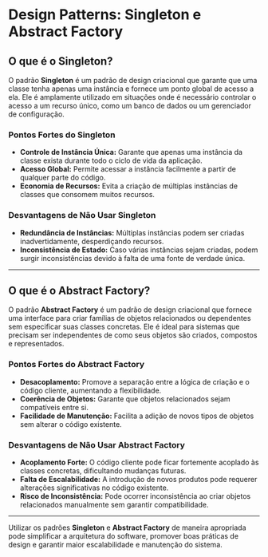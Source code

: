 # Design Patterns: Singleton e Abstract Factory  

## O que é o Singleton?  
O padrão **Singleton** é um padrão de design criacional que garante que uma classe tenha apenas uma instância e fornece um ponto global de acesso a ela. Ele é amplamente utilizado em situações onde é necessário controlar o acesso a um recurso único, como um banco de dados ou um gerenciador de configuração.

### Pontos Fortes do Singleton  
- **Controle de Instância Única:** Garante que apenas uma instância da classe exista durante todo o ciclo de vida da aplicação.  
- **Acesso Global:** Permite acessar a instância facilmente a partir de qualquer parte do código.  
- **Economia de Recursos:** Evita a criação de múltiplas instâncias de classes que consomem muitos recursos.  

### Desvantagens de Não Usar Singleton  
- **Redundância de Instâncias:** Múltiplas instâncias podem ser criadas inadvertidamente, desperdiçando recursos.  
- **Inconsistência de Estado:** Caso várias instâncias sejam criadas, podem surgir inconsistências devido à falta de uma fonte de verdade única.  

---

## O que é o Abstract Factory?  
O padrão **Abstract Factory** é um padrão de design criacional que fornece uma interface para criar famílias de objetos relacionados ou dependentes sem especificar suas classes concretas. Ele é ideal para sistemas que precisam ser independentes de como seus objetos são criados, compostos e representados.  

### Pontos Fortes do Abstract Factory  
- **Desacoplamento:** Promove a separação entre a lógica de criação e o código cliente, aumentando a flexibilidade.  
- **Coerência de Objetos:** Garante que objetos relacionados sejam compatíveis entre si.  
- **Facilidade de Manutenção:** Facilita a adição de novos tipos de objetos sem alterar o código existente.  

### Desvantagens de Não Usar Abstract Factory  
- **Acoplamento Forte:** O código cliente pode ficar fortemente acoplado às classes concretas, dificultando mudanças futuras.  
- **Falta de Escalabilidade:** A introdução de novos produtos pode requerer alterações significativas no código existente.  
- **Risco de Inconsistência:** Pode ocorrer inconsistência ao criar objetos relacionados manualmente sem garantir compatibilidade.  

---

Utilizar os padrões **Singleton** e **Abstract Factory** de maneira apropriada pode simplificar a arquitetura do software, promover boas práticas de design e garantir maior escalabilidade e manutenção do sistema.
